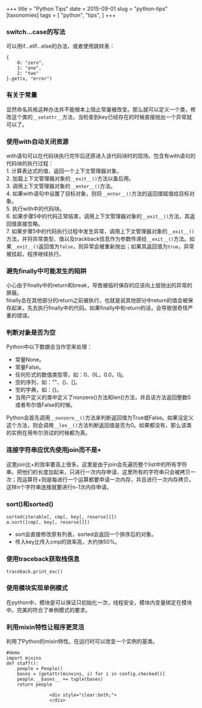 +++
title = "Python Tips"
date = 2015-09-01
slug = "python-tips"
[taxonomies]
tags = [
  "python",
  "tips",
]
+++

<div class="article_content" id="article_contents_inner_4362677852" dir="ltr">
						<h3>switch...case的写法</h3>

<p>可以用if...elif...else的办法，或者使用跳转表：</p>

<pre style="max-width: 1241px; overflow: auto;"><code>{
    0: "zero",
    1: "one",
    2: "two"
}.get(x, "error")
</code></pre>

<h3>有关于常量</h3>

<p>显然命名风格这种办法并不能根本上阻止常量被改变。那么就可以定义一个类，修改这个类的<code>__setattr__</code>方法，当检查到key已经存在的时候直接抛出一个异常就可以了。</p>

<h3>使用with自动关闭资源</h3>

<p>with语句可以在代码块执行完毕后还原进入该代码块时的现场。包含有with语句的代码块的执行过程： <br>
1. 计算表达式的值，返回一个上下文管理器对象。 <br>
2. 加载上下文管理器对象的<code>__exit__()</code>方法以备后用。 <br>
3. 调用上下文管理器对象的<code>__enter__()</code>方法。 <br>
4. 如果with语句中设置了目标对象，则将<code>__enter__()</code>方法的返回值赋值给目标对象。 <br>
5. 执行with中的代码块。 <br>
6. 如果步骤5中的代码正常结束，调用上下文管理器对象的<code>__exit__()</code>方法，其返回值直接忽略。 <br>
7. 如果步骤5中的代码执行过程中发生异常，调用上下文管理器对象的<code>__exit__()</code>方法，并将异常类型、值以及trackback信息作为参数传递给<code>__exit__()</code>方法。如果<code>__exit__()</code>返回值为<code>false</code>，则异常会被重新抛出；如果其返回值为<code>true</code>，异常被挂起，程序继续执行。</p>

<h3>避免finally中可能发生的陷阱</h3>

<p>小心由于finally中的return和break，导致被临时保存的应该向上层抛出的异常的屏蔽。 <br>
finally会在其他部分的return之前被执行，也就是说其他部分中return的值会被保存起来，先去执行finally中的代码。如果finally中有return的话，会导致很奇怪严重的错误。</p>

<h3>判断对象是否为空</h3>

<p>Python中以下数据会当作空来处理：</p>

<ul><li>常量None。</li>
<li>常量False。</li>
<li>任何形式的数值类型零，如：0、0L，0.0，0j。</li>
<li>空的序列，如：""、()、[]。</li>
<li>空的字典，如：{}。</li>
<li>当用户定义的类中定义了nonzero()方法和len()方法，并且该方法返回整数0或者布尔值False的时候。</li>
</ul><p>Python会首先调用<code>__nonzero__()</code>方法来判断返回值为True或False。如果没定义这个方法，则会调用<code>__len__()</code>方法判断返回值是否为0。如果都没有，那么该类的实例在用布尔测试的时候都为真。</p>

<h3>连接字符串应优先使用join而不是+</h3>

<p>这里join比+的效率要高上很多。这里是由于join会先遍历整个list中的所有字符串，把他们的长度加起来，只进行一次内存申请，这里所有的字符串只会被拷贝一次；而运算符+则是每进行一个运算都要申请一次内存，并且进行一次内存拷贝，这样n个字符串连接就要进行n-1次内存申请。</p>

<h3>sort()和sorted()</h3>

<pre style="max-width: 1241px; overflow: auto;"><code>sorted(iterable[, cmp[, key[, reserse]]])
a.sort([cmp[, key[, reserse]]])
</code></pre>

<ul><li>sort会直接修改原有列表，sorted会返回一个排序后的对象。</li>
<li>传入key比传入cmp的效率高，大约快50%。</li>
</ul><h3>使用traceback获取栈信息</h3>

<pre style="max-width: 1241px; overflow: auto;"><code>traceback.print_exc()
</code></pre>

<h3>使用模块实现单例模式</h3>

<p>在python中，模块是可以保证只初始化一次，线程安全，模块内变量绑定在模块中。完美的符合了单例模式的要求。</p>

<h3>利用mixin特性让程序更灵活</h3>

<p>利用了Python的mixin特性。在运行时可以改变一个实例的基类。</p>

<pre style="max-width: 1241px; overflow: auto;"><code>#demo
import mixins
def staff():
    people = People()
    bases = [getattr(minxins, i) for i in config.checked()]
    people.__bases__ += tuple(bases)
    return people
</code></pre>
					<div style="clear:both;">
					</div>